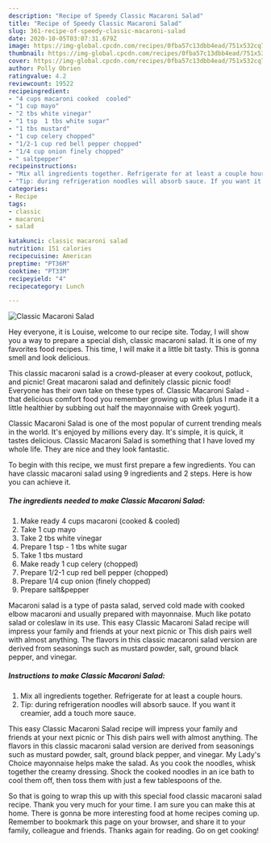```yaml
---
description: "Recipe of Speedy Classic Macaroni Salad"
title: "Recipe of Speedy Classic Macaroni Salad"
slug: 361-recipe-of-speedy-classic-macaroni-salad
date: 2020-10-05T03:07:31.679Z
image: https://img-global.cpcdn.com/recipes/0fba57c13dbb4ead/751x532cq70/classic-macaroni-salad-recipe-main-photo.jpg
thumbnail: https://img-global.cpcdn.com/recipes/0fba57c13dbb4ead/751x532cq70/classic-macaroni-salad-recipe-main-photo.jpg
cover: https://img-global.cpcdn.com/recipes/0fba57c13dbb4ead/751x532cq70/classic-macaroni-salad-recipe-main-photo.jpg
author: Polly Obrien
ratingvalue: 4.2
reviewcount: 19522
recipeingredient:
- "4 cups macaroni cooked  cooled"
- "1 cup mayo"
- "2 tbs white vinegar"
- "1 tsp  1 tbs white sugar"
- "1 tbs mustard"
- "1 cup celery chopped"
- "1/2-1 cup red bell pepper chopped"
- "1/4 cup onion finely chopped"
- " saltpepper"
recipeinstructions:
- "Mix all ingredients together. Refrigerate for at least a couple hours."
- "Tip: during refrigeration noodles will absorb sauce. If you want it creamier, add a touch more sauce."
categories:
- Recipe
tags:
- classic
- macaroni
- salad

katakunci: classic macaroni salad 
nutrition: 151 calories
recipecuisine: American
preptime: "PT36M"
cooktime: "PT33M"
recipeyield: "4"
recipecategory: Lunch

---
```



![Classic Macaroni Salad](https://img-global.cpcdn.com/recipes/0fba57c13dbb4ead/751x532cq70/classic-macaroni-salad-recipe-main-photo.jpg)

Hey everyone, it is Louise, welcome to our recipe site. Today, I will show you a way to prepare a special dish, classic macaroni salad. It is one of my favorites food recipes. This time, I will make it a little bit tasty. This is gonna smell and look delicious.

This classic macaroni salad is a crowd-pleaser at every cookout, potluck, and picnic! Great macaroni salad and definitely classic picnic food! Everyone has their own take on these types of. Classic Macaroni Salad - that delicious comfort food you remember growing up with (plus I made it a little healthier by subbing out half the mayonnaise with Greek yogurt).

Classic Macaroni Salad is one of the most popular of current trending meals in the world. It's enjoyed by millions every day. It's simple, it is quick, it tastes delicious. Classic Macaroni Salad is something that I have loved my whole life. They are nice and they look fantastic.


To begin with this recipe, we must first prepare a few ingredients. You can have classic macaroni salad using 9 ingredients and 2 steps. Here is how you can achieve it.

<!--inarticleads1-->

##### The ingredients needed to make Classic Macaroni Salad:

1. Make ready 4 cups macaroni (cooked &amp; cooled)
1. Take 1 cup mayo
1. Take 2 tbs white vinegar
1. Prepare 1 tsp - 1 tbs white sugar
1. Take 1 tbs mustard
1. Make ready 1 cup celery (chopped)
1. Prepare 1/2-1 cup red bell pepper (chopped)
1. Prepare 1/4 cup onion (finely chopped)
1. Prepare  salt&amp;pepper


Macaroni salad is a type of pasta salad, served cold made with cooked elbow macaroni and usually prepared with mayonnaise. Much like potato salad or coleslaw in its use. This easy Classic Macaroni Salad recipe will impress your family and friends at your next picnic or This dish pairs well with almost anything. The flavors in this classic macaroni salad version are derived from seasonings such as mustard powder, salt, ground black pepper, and vinegar. 

<!--inarticleads2-->

##### Instructions to make Classic Macaroni Salad:

1. Mix all ingredients together. Refrigerate for at least a couple hours.
1. Tip: during refrigeration noodles will absorb sauce. If you want it creamier, add a touch more sauce.


This easy Classic Macaroni Salad recipe will impress your family and friends at your next picnic or This dish pairs well with almost anything. The flavors in this classic macaroni salad version are derived from seasonings such as mustard powder, salt, ground black pepper, and vinegar. My Lady&#39;s Choice mayonnaise helps make the salad. As you cook the noodles, whisk together the creamy dressing. Shock the cooked noodles in an ice bath to cool them off, then toss them with just a few tablespoons of the. 

So that is going to wrap this up with this special food classic macaroni salad recipe. Thank you very much for your time. I am sure you can make this at home. There is gonna be more interesting food at home recipes coming up. Remember to bookmark this page on your browser, and share it to your family, colleague and friends. Thanks again for reading. Go on get cooking!

